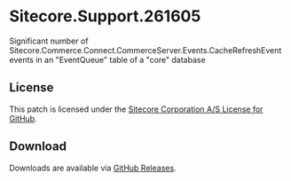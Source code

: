 # Sitecore.Support.261605
Significant number of Sitecore.Commerce.Connect.CommerceServer.Events.CacheRefreshEvent events in an &quot;EventQueue&quot; table of a &quot;core&quot; database

## License  
This patch is licensed under the [Sitecore Corporation A/S License for GitHub](https://github.com/sitecoresupport/Sitecore.Support.261605/blob/master/LICENSE).  

## Download  
Downloads are available via [GitHub Releases](https://github.com/sitecoresupport/Sitecore.Support.261605/releases).  
